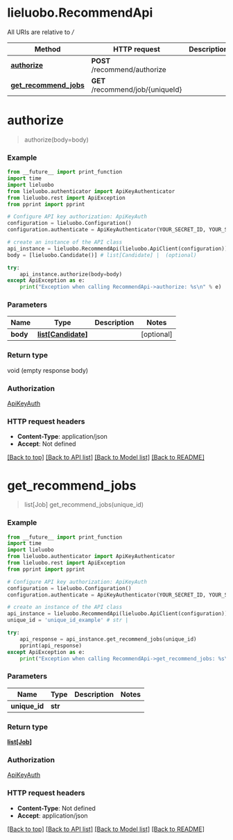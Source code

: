 # lieluobo.RecommendApi

All URIs are relative to */*

Method | HTTP request | Description
------------- | ------------- | -------------
[**authorize**](RecommendApi.md#authorize) | **POST** /recommend/authorize | 
[**get_recommend_jobs**](RecommendApi.md#get_recommend_jobs) | **GET** /recommend/job/{uniqueId} | 

# **authorize**
> authorize(body=body)



### Example
```python
from __future__ import print_function
import time
import lieluobo
from lieluobo.authenticator import ApiKeyAuthenticator
from lieluobo.rest import ApiException
from pprint import pprint

# Configure API key authorization: ApiKeyAuth
configuration = lieluobo.Configuration()
configuration.authenticate = ApiKeyAuthenticator(YOUR_SECRET_ID, YOUR_SECRET_KEY)

# create an instance of the API class
api_instance = lieluobo.RecommendApi(lieluobo.ApiClient(configuration))
body = [lieluobo.Candidate()] # list[Candidate] |  (optional)

try:
    api_instance.authorize(body=body)
except ApiException as e:
    print("Exception when calling RecommendApi->authorize: %s\n" % e)
```

### Parameters

Name | Type | Description  | Notes
------------- | ------------- | ------------- | -------------
 **body** | [**list[Candidate]**](Candidate.md)|  | [optional] 

### Return type

void (empty response body)

### Authorization

[ApiKeyAuth](../README.md#ApiKeyAuth)

### HTTP request headers

 - **Content-Type**: application/json
 - **Accept**: Not defined

[[Back to top]](#) [[Back to API list]](../README.md#documentation-for-api-endpoints) [[Back to Model list]](../README.md#documentation-for-models) [[Back to README]](../README.md)

# **get_recommend_jobs**
> list[Job] get_recommend_jobs(unique_id)



### Example
```python
from __future__ import print_function
import time
import lieluobo
from lieluobo.authenticator import ApiKeyAuthenticator
from lieluobo.rest import ApiException
from pprint import pprint

# Configure API key authorization: ApiKeyAuth
configuration = lieluobo.Configuration()
configuration.authenticate = ApiKeyAuthenticator(YOUR_SECRET_ID, YOUR_SECRET_KEY)

# create an instance of the API class
api_instance = lieluobo.RecommendApi(lieluobo.ApiClient(configuration))
unique_id = 'unique_id_example' # str | 

try:
    api_response = api_instance.get_recommend_jobs(unique_id)
    pprint(api_response)
except ApiException as e:
    print("Exception when calling RecommendApi->get_recommend_jobs: %s\n" % e)
```

### Parameters

Name | Type | Description  | Notes
------------- | ------------- | ------------- | -------------
 **unique_id** | **str**|  | 

### Return type

[**list[Job]**](Job.md)

### Authorization

[ApiKeyAuth](../README.md#ApiKeyAuth)

### HTTP request headers

 - **Content-Type**: Not defined
 - **Accept**: application/json

[[Back to top]](#) [[Back to API list]](../README.md#documentation-for-api-endpoints) [[Back to Model list]](../README.md#documentation-for-models) [[Back to README]](../README.md)

